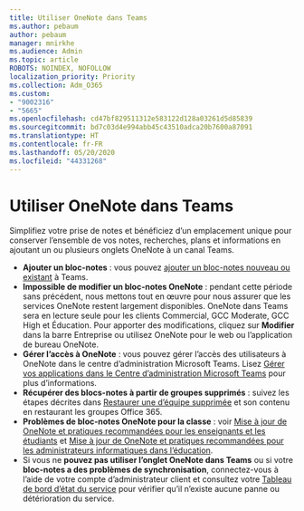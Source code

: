 ```yaml
---
title: Utiliser OneNote dans Teams
ms.author: pebaum
author: pebaum
manager: mnirkhe
ms.audience: Admin
ms.topic: article
ROBOTS: NOINDEX, NOFOLLOW
localization_priority: Priority
ms.collection: Adm_O365
ms.custom:
- "9002316"
- "5665"
ms.openlocfilehash: cd47bf829511312e583122d128a03261d5d85839
ms.sourcegitcommit: bd7c03d4e994abb45c43510adca20b7600a87091
ms.translationtype: HT
ms.contentlocale: fr-FR
ms.lasthandoff: 05/20/2020
ms.locfileid: "44331268"
---
```

# <a name="using-onenote-in-teams"></a>Utiliser OneNote dans Teams

Simplifiez votre prise de notes et bénéficiez d’un emplacement unique pour conserver l’ensemble de vos notes, recherches, plans et informations en ajoutant un ou plusieurs onglets OneNote à un canal Teams.

- **Ajouter un bloc-notes** : vous pouvez [ajouter un bloc-notes nouveau ou existant](https://support.microsoft.com/fr-FR/office/add-a-onenote-notebook-to-teams-0ec78cc3-ba3b-4279-a88e-aa40af9865c2) à Teams.
- **Impossible de modifier un bloc-notes OneNote** : pendant cette période sans précédent, nous mettons tout en œuvre pour nous assurer que les services OneNote restent largement disponibles.  OneNote dans Teams sera en lecture seule pour les clients Commercial, GCC Moderate, GCC High et Éducation. Pour apporter des modifications, cliquez sur **Modifier** dans la barre Entreprise ou utilisez OneNote pour le web ou l’application de bureau OneNote.
- **Gérer l’accès à OneNote** : vous pouvez gérer l’accès des utilisateurs à OneNote dans le centre d’administration Microsoft Teams. Lisez [Gérer vos applications dans le Centre d’administration Microsoft Teams](https://docs.microsoft.com/MicrosoftTeams/manage-apps) pour plus d’informations.
- **Récupérer des blocs-notes à partir de groupes supprimés** : suivez les étapes décrites dans [Restaurer une d’équipe supprimée](https://docs.microsoft.com/microsoftteams/archive-or-delete-a-team#restore-a-deleted-team) et son contenu en restaurant les groupes Office 365.
- **Problèmes de bloc-notes OneNote pour la classe** : voir [Mise à jour de OneNote et pratiques recommandées pour les enseignants et les étudiants](https://support.office.com/article/onenote-update-and-best-practices-for-educators-and-students-dde775f0-8b06-4263-8b54-1e9ddc3dd146) et [Mise à jour de OneNote et pratiques recommandées pour les administrateurs informatiques dans l’éducation](https://support.office.com/article/onenote-update-and-best-practices-for-it-admins-in-education-9d78f2b2-5e25-4288-b597-b4ba463c7b46?ui=en-US&rs=en-US&ad=US).
- Si vous ne **pouvez pas utiliser l’onglet OneNote dans Teams** ou si votre **bloc-notes a des problèmes de synchronisation**, connectez-vous à l’aide de votre compte d’administrateur client et consultez votre [Tableau de bord d’état du service](https://docs.microsoft.com/office365/enterprise/view-service-health) pour vérifier qu’il n’existe aucune panne ou détérioration du service.
